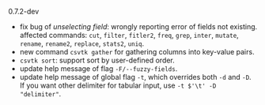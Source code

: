 0.7.2-dev

- fix bug of *unselecting field*: wrongly reporting error of fields not existing.
affected commands: `cut`, `filter`, `fitler2`, `freq`, `grep`, `inter`, `mutate`,
`rename`, `rename2`, `replace`, `stats2`, `uniq`.
- new command `csvtk gather` for gathering columns into key-value pairs.
- `csvtk sort`: support sort by user-defined order.
- update help message of flag `-F/--fuzzy-fields`.
- update help message of global flag `-t`, which overrides both `-d` and `-D`.
  If you want other delimiter for tabular input, use `-t $'\t' -D "delimiter"`.
